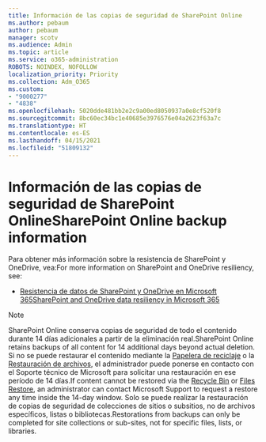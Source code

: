 ```yaml
---
title: Información de las copias de seguridad de SharePoint Online
ms.author: pebaum
author: pebaum
manager: scotv
ms.audience: Admin
ms.topic: article
ms.service: o365-administration
ROBOTS: NOINDEX, NOFOLLOW
localization_priority: Priority
ms.collection: Adm_O365
ms.custom:
- "9000277"
- "4838"
ms.openlocfilehash: 5020dde481bb2e2c9a00ed8050937a0e8cf520f8
ms.sourcegitcommit: 8bc60ec34bc1e40685e3976576e04a2623f63a7c
ms.translationtype: HT
ms.contentlocale: es-ES
ms.lasthandoff: 04/15/2021
ms.locfileid: "51809132"
---
```

# <a name="sharepoint-online-backup-information"></a><span data-ttu-id="dcec8-102">Información de las copias de seguridad de SharePoint Online</span><span class="sxs-lookup"><span data-stu-id="dcec8-102">SharePoint Online backup information</span></span>

<span data-ttu-id="dcec8-103">Para obtener más información sobre la resistencia de SharePoint y OneDrive, vea:</span><span class="sxs-lookup"><span data-stu-id="dcec8-103">For more information on SharePoint and OneDrive resiliency, see:</span></span>

- [<span data-ttu-id="dcec8-104">Resistencia de datos de SharePoint y OneDrive en Microsoft 365</span><span class="sxs-lookup"><span data-stu-id="dcec8-104">SharePoint and OneDrive data resiliency in Microsoft 365</span></span>](https://docs.microsoft.com/compliance/assurance/assurance-sharepoint-onedrive-data-resiliency)

> [!NOTE]
> <span data-ttu-id="dcec8-105">SharePoint Online conserva copias de seguridad de todo el contenido durante 14 días adicionales a partir de la eliminación real.</span><span class="sxs-lookup"><span data-stu-id="dcec8-105">SharePoint Online retains backups of all content for 14 additional days beyond actual deletion.</span></span> <span data-ttu-id="dcec8-106">Si no se puede restaurar el contenido mediante la [Papelera de reciclaje](https://support.microsoft.com/office/restore-deleted-items-from-the-site-collection-recycle-bin-5fa924ee-16d7-487b-9a0a-021b9062d14b) o la [Restauración de archivos](https://support.microsoft.com/office/restore-your-onedrive-fa231298-759d-41cf-bcd0-25ac53eb8a15), el administrador puede ponerse en contacto con el Soporte técnico de Microsoft para solicitar una restauración en ese período de 14 días.</span><span class="sxs-lookup"><span data-stu-id="dcec8-106">If content cannot be restored via the [Recycle Bin](https://support.microsoft.com/office/restore-deleted-items-from-the-site-collection-recycle-bin-5fa924ee-16d7-487b-9a0a-021b9062d14b) or [Files Restore](https://support.microsoft.com/office/restore-your-onedrive-fa231298-759d-41cf-bcd0-25ac53eb8a15), an administrator can contact Microsoft Support to request a restore any time inside the 14-day window.</span></span> <span data-ttu-id="dcec8-107">Solo se puede realizar la restauración de copias de seguridad de colecciones de sitios o subsitios, no de archivos específicos, listas o bibliotecas.</span><span class="sxs-lookup"><span data-stu-id="dcec8-107">Restorations from backups can only be completed for site collections or sub-sites, not for specific files, lists, or libraries.</span></span>

